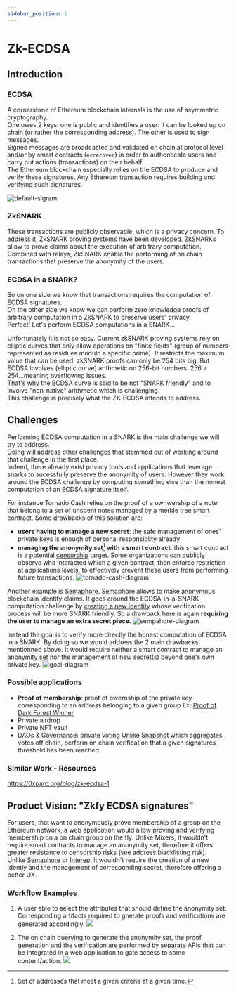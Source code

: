 ```yaml
---
sidebar_position: 1
---
```


# Zk-ECDSA

## Introduction

### ECDSA

A cornerstone of Ethereum blockchain internals is the use of asymmetric cryptography.  
One owes 2 keys: one is public and identifies a user: it can be looked up on chain (or rather the corresponding address). The other is used to sign messages.  
Signed messages are broadcasted and validated on chain at protocol level and/or by smart contracts (`ecrecover`) in order to authenticate users and carry out actions (transactions) on their behalf.  
The Ethereum blockchain especially relies on the ECDSA to produce and verify these signatures. Any Ethereum transaction requires building and verifying such signatures.

![default-sigram](https://i.imgur.com/YjyBDA3.png)

### ZkSNARK

These transactions are publicly observable, which is a privacy concern. To address it, ZkSNARK proving systems have been developed. ZkSNARKs allow to prove claims about the execution of arbitrary computation. Combined with relays, ZkSNARK enable the performing of on chain transactions that preserve the anonymity of the users.

### ECDSA in a SNARK?

So on one side we know that transactions requires the computation of ECDSA signatures.  
On the other side we know we can perform zero knowledge proofs of arbitrary computation in a ZkSNARK to preserve users' privacy.  
Perfect! Let's perform ECDSA computations in a SNARK...

Unfortunately it is not so easy.
Current zkSNARK proving systems rely on elliptic curves that only allow operations on "finite fields" (group of numbers represented as residues modulo a specific prime). It restricts the maximum value that can be used: zkSNARK proofs can only be 254 bits big. But ECDSA involves (elliptic curve) arithmetic on 256-bit numbers. 256 > 254...meaning overflowing issues.  
That's why the ECDSA curve is said to be not "SNARK friendly" and to involve "non-native" arithmetic which is challenging.  
This challenge is precisely what the ZK-ECDSA intends to address.

## Challenges

Performing ECDSA computation in a SNARK is the main challenge we will try to address.  
Doing will address other challenges that stemmed out of working around that challenge in the first place.  
Indeed, there already exist privacy tools and applications that leverage snarks to sucessfully preserve the anonymity of users. However they work around the ECDSA challenge by computing something else than the honest computation of an ECDSA signature itself.

For instance Tornado Cash relies on the proof of a ownwership of a note that belong to a set of unspent notes managed by a merkle tree smart contract. Some drawbacks of this solution are:

- **users having to manage a new secret**: the safe management of ones' private keys is enough of personal responsiblity already
- **managing the anonymity set[^first] with a smart contract**: this smart contract is a potential [censorship](https://home.treasury.gov/news/press-releases/jy0916) target.
  Some organizations can publicly observe who interacted which a given contract, then enforce restriction at applications levels, to effectively prevent these users from performing future transactions.
  ![tornado-cash-diagram](https://i.imgur.com/M60Tm71.png)

[^first]: Set of addresses that meet a given criteria at a given time.

Another example is [Semaphore](http://semaphore.appliedzkp.org/). Semaphore allows to make anonymous blockchain identity claims. It goes around the ECDSA-in-a-SNARK computation challenge by [creating a new identity](http://semaphore.appliedzkp.org/docs/guides/identities) whose verification process will be more SNARK friendly. So a drawback here is again **requiring the user to manage an extra secret piece.**
![sempahore-diagram](https://i.imgur.com/P4L8StW.png)

Instead the goal is to verify more directly the honest computation of ECDSA in a SNARK. By doing so we would address the 2 main drawbacks mentionned above. It would require neither a smart contract to manage an anonymity set nor the management of new secret(s) beyond one's own private key.
![goal-diagram](https://i.imgur.com/lLEY7c9.png)

### Possible applications

- **Proof of membership**: proof of owernship of the private key corresponding to an address belonging to a given group
  Ex: [Proof of Dark Forest Winner](https://github.com/jefflau/zk-identity)
- Private airdrop
- Private NFT vault
- DAOs & Governance: private voting
  Unlike [Snapshot](https://snapshot.org/) which aggregates votes off chain, perform on chain verification that a given signatures threshold has been reached.

### Similar Work - Resources

https://0xparc.org/blog/zk-ecdsa-1

## Product Vision: "Zkfy ECDSA signatures"

For users, that want to anonymously prove membership of a group on the Ethereum network, a web application would allow proving and verifying membership on a on chain group on the fly.
Unlike Mixers, it wouldn't require smart contracts to manage an anonymity set, therefore it offers greater resistance to censorship risks (see address blacklisting risk).  
Unlike [Semaphore](http://semaphore.appliedzkp.org/) or [Interep](https://interep.link/), it wouldn't require the creation of a new identiy and the management of corresponding secret, therefore offering a better UX.

### Workflow Examples

1. A user able to select the attributes that should define the anonymity set. Corresponding artifacts required to gnerate proofs and verifications are generated accordingly.
   ![](https://i.imgur.com/Kf6HtvQ.png)

2. The on chain querying to generate the anonymity set, the proof generation and the verification are performed by separate APIs that can be integrated in a web application to gate access to some content/action.
   ![](https://i.imgur.com/TGrnNdS.png)